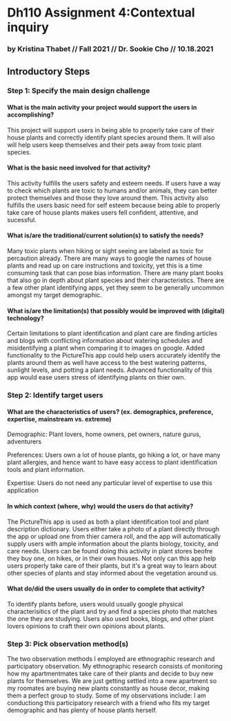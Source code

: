 # Dh110 Assignment 4:Contextual inquiry 
### by Kristina Thabet // Fall 2021 // Dr. Sookie Cho // 10.18.2021
## Introductory Steps

### Step 1: Specify the main design challenge
#### What is the main activity your project would support the users in accomplishing?
This project will support users in being able to properly take care of their house plants and correctly identify plant species around them. It will also will help users keep themselves and their pets away from toxic plant species.
#### What is the basic need involved for that activity?
This activity fulfills the users safety and esteem needs. If users have a way to check which plants are toxic to humans and/or animals, they can better protect themselves and those they love around them. This activity also fulfills the users basic need for self esteem because being able to properly take care of house plants makes users fell confident, attentive, and sucessful. 
#### What is/are the traditional/current solution(s) to satisfy the needs?
Many toxic plants when hiking or sight seeing are labeled as toxic for percaution already. There are many ways to google the names of house plants and read up on care instructions and toxicity, yet this is a time consuming task that can pose bias information. There are many plant books that also go in depth about plant species and their characteristics. There are a few other plant identifying apps, yet they seem to be generally uncommon amongst my target demographic.  
#### What is/are the limitation(s) that possibly would be improved with (digital) technology?
Certain limitations to plant identification and plant care are finding articles and blogs with conflicting information about watering schedules and misidentifying a plant when comparing it to images on google. Added functionality to the PictureThis app could help users accurately identify the plants around them as well have access to the best watering patterns, sunlight levels, and potting a plant needs. Advanced functionality of this app would ease users stress of identifying plants on thier own. 

### Step 2: Identify target users
#### What are the characteristics of users? (ex. demographics, preference, expertise, mainstream vs. extreme) 
Demographic: Plant lovers, home owners, pet owners, nature gurus, adventurers

Preferences: Users own a lot of house plants, go hiking a lot, or have many plant allergies, and hence want to have easy access to plant identification tools and plant information. 

Expertise: Users do not need any particular level of expertise to use this application

#### In which context (where, why) would the users do that activity? 
The PictureThis app is used as both a plant identification tool and plant description dictionary. Users either take a photo of a plant directly through the app or upload one from thier camera roll, and the app will automatically supply users with ample information about the plants biology, toxicity, and care needs. Users can be found doing this activity in plant stores beofre they buy one, on hikes, or in their own houses. Not only can this app help users properly take care of their plants, but it's a great way to learn about other species of plants and stay informed about the vegetation around us. 
#### What do/did the users usually do in order to complete that activity? 
To identify plants before, users would usually google physical characterisitics of the plant and try and find a species photo that matches the one they are studying. Users also used books, blogs, and other plant lovers opinions to craft their own opinions about plants. 
### Step 3: Pick observation method(s)
The two observation methods I employed are ethnographic research and participatory observation. 
My ethnographic research consists of monitoring how my apartmentmates take care of their plants and decide to buy new plants for themselves. We are just getting settled into a new apartment so my roomates are buying new plants constantly as house decor, making them a perfect group to study. Some of my observations include:
I am conductiong this participatory research with a friend who fits my target demographic and has plenty of house plants herself. 
